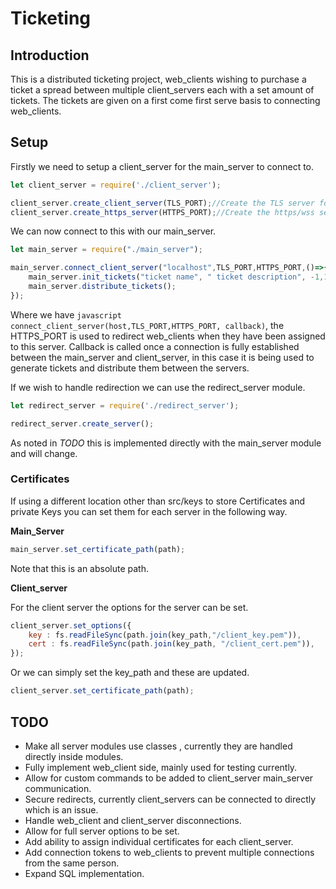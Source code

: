 # Ticketing #
## Introduction ##

This is a distributed ticketing project, web_clients wishing to purchase a ticket a spread between multiple client_servers each 
with a set amount of tickets. The tickets are given on a first come first serve basis to connecting web_clients. 

## Setup ##

Firstly we need to setup a client_server for the main_server to connect to.

```javascript
let client_server = require('./client_server');

client_server.create_client_server(TLS_PORT);//Create the TLS server for main_server connection
client_server.create_https_server(HTTPS_PORT);//Create the https/wss server for web_clients
```

We can now connect to this with our main_server.

```javascript
let main_server = require("./main_server");

main_server.connect_client_server("localhost",TLS_PORT,HTTPS_PORT,()=>{
    main_server.init_tickets("ticket name", " ticket description", -1,10);
    main_server.distribute_tickets();
});
```

Where we have ```javascript connect_client_server(host,TLS_PORT,HTTPS_PORT, callback)```, the HTTPS_PORT is used to redirect
web_clients when they have been assigned to this server. 
Callback is called once a connection is fully established between the main_server and client_server, in this case it is being used 
to generate tickets and distribute them between the servers.

If we wish to handle redirection we can use the redirect_server module.

```javascript
let redirect_server = require('./redirect_server');

redirect_server.create_server();
```

As noted in _TODO_ this is implemented directly with the main_server module and will change.

### Certificates ###

If using a different location other than src/keys to store Certificates and private Keys you can set them for each server
in the following way. 

__Main_Server__

```javascript
main_server.set_certificate_path(path);
```
Note that this is an absolute path.

__Client_server__

For the client server the options for the server can be set.

```javascript
client_server.set_options({
    key : fs.readFileSync(path.join(key_path,"/client_key.pem")),
    cert : fs.readFileSync(path.join(key_path, "/client_cert.pem")),
});
```

Or we can simply set the key_path and these are updated.

```javascript
client_server.set_certificate_path(path);
```

## TODO ##

* Make all server modules use classes , currently they are handled directly inside modules.
* Fully implement web_client side, mainly used for testing currently.
* Allow for custom commands to be added to client_server main_server communication.
* Secure redirects, currently client_servers can be connected to directly which is an issue.
* Handle web_client and client_server disconnections.
* Allow for full server options to be set.
* Add ability to assign individual certificates for each client_server.
* Add connection tokens to web_clients to prevent multiple connections from the same person.
* Expand SQL implementation.
